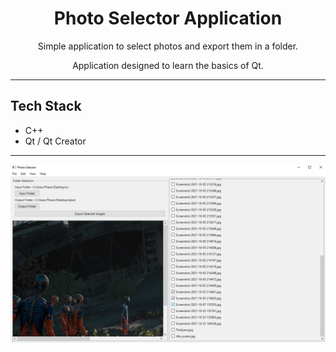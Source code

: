 
<h1 align="center">
  Photo Selector Application
</h1>

<p align="center">
Simple application to select photos and export them in a folder.
</p>

<p align="center">
 Application designed to learn the basics of Qt.
 </p>

--- 

## Tech Stack
- C++
- Qt / Qt Creator
---

![demo](public/photoselector.jpg)
